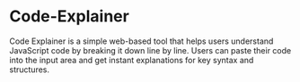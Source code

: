 # Code-Explainer
Code Explainer is a simple web-based tool that helps users understand JavaScript code by breaking it down line by line. Users can paste their code into the input area and get instant explanations for key syntax and structures.
